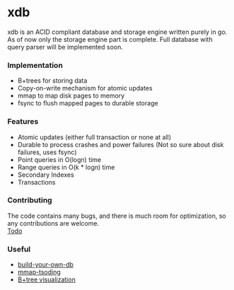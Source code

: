 # xdb
xdb is an ACID compliant database and storage engine written purely in go. As of now only the storage engine part is complete. Full database with query parser will be implemented soon.

### Implementation
* B+trees for storing data
* Copy-on-write mechanism for atomic updates
* mmap to map disk pages to memory
* fsync to flush mapped pages to durable storage

### Features
* Atomic updates (either full transaction or none at all)
* Durable to process crashes and power failures (Not so sure about disk failures, uses fsync)
* Point queries in O(logn) time
* Range queries in O(k * logn) time
* Secondary Indexes
* Transactions

### Contributing
The code contains many bugs, and there is much room for optimization, so any contributions are welcome.\
[Todo](https://github.com/vanshjangir/xdb/issues/1)

### Useful
* [build-your-own-db](https://build-your-own.org/database/00a_overview)
* [mmap-tsoding](https://www.youtube.com/watch?v=sFYFuBzu9Ow)
* [B+tree visualization](https://www.cs.usfca.edu/~galles/visualization/BPlusTree.html)
